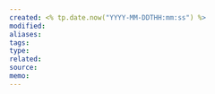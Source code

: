 ```yaml
---
created: <% tp.date.now("YYYY-MM-DDTHH:mm:ss") %>
modified: 
aliases: 
tags: 
type: 
related: 
source: 
memo:
---
```

